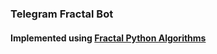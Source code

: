 ### Telegram Fractal Bot
#### Implemented using [Fractal Python Algorithms](https://code.activestate.com/recipes/langs/python/tags/fractal)
